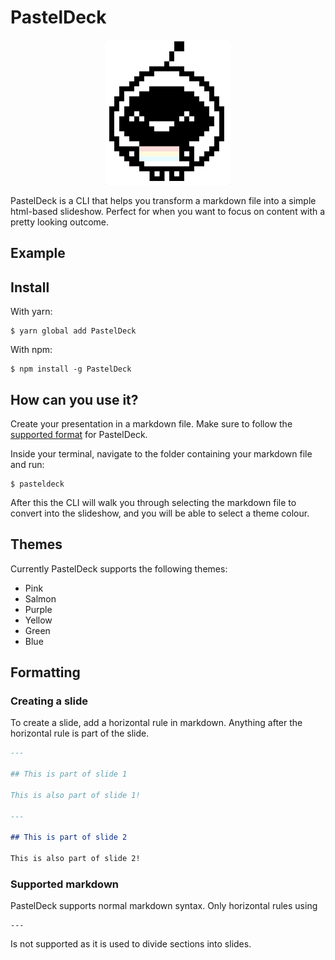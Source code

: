 # PastelDeck
<div align="center">
  <img src="./assets/pasteldeck.gif" width="200" alt="icon">
</div>

PastelDeck is a CLI that helps you transform a markdown file into a simple html-based slideshow. Perfect for when you want to focus on content with a pretty looking outcome.

## Example

## Install

With yarn:
```
$ yarn global add PastelDeck
```

With npm:
```
$ npm install -g PastelDeck
```

## How can you use it?

Create your presentation in a markdown file. Make sure to follow the [supported format](##formatting) for PastelDeck.

Inside your terminal, navigate to the folder containing your markdown file and run:

```
$ pasteldeck
```

After this the CLI will walk you through selecting the markdown file to convert into the slideshow, and you will be able to select a theme colour.

## Themes

Currently PastelDeck supports the following themes:

* Pink
* Salmon
* Purple
* Yellow
* Green
* Blue

## Formatting

### Creating a slide

To create a slide, add a horizontal rule in markdown. Anything after the horizontal rule is part of the slide.
```md
---

## This is part of slide 1

This is also part of slide 1!

---

## This is part of slide 2

This is also part of slide 2!
```

### Supported markdown

PastelDeck supports normal markdown syntax. Only horizontal rules using
```
---
```

Is not supported as it is used to divide sections into slides.
